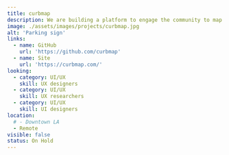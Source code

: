```yaml
---
title: curbmap
description: We are building a platform to engage the community to map and update the city's parking restrictions. Simultaneously we want to create an app that is easy for all people (community members, visitors, etc.) to use to see the landscape of parking around themselves. We want to help you avoid endlessly searching for parking in all the wrong places and reduce your risk of getting tickets.
image: ./assets/images/projects/curbmap.jpg
alt: 'Parking sign'
links:
  - name: GitHub
    url: 'https://github.com/curbmap'
  - name: Site
    url: 'https://curbmap.com/'
looking:
  - category: UI/UX
    skill: UX designers 
  - category: UI/UX
    skill: UX researchers 
  - category: UI/UX
    skill: UI designers
location: 
  # - Downtown LA
  - Remote
visible: false
status: On Hold
---
```


